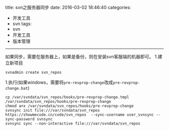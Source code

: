title: svn之服务器同步
date: 2016-03-02 18:46:40
categories:
- 开发工具
- svn
tags:
- svn
- 开发工具
- 版本管理
---

如果同步，需要在服务器上，如果是备份，则在安装svn客服端的机器即可。
1.建立新项目
```
svnadmin create svn_repos
```

1.执行(如果windows，需要将`pre-revprop-change`改成`pre-revprop-change.bat`)
```
cp /var/svndata/svn_repos/hooks/pre-revprop-change.tmpl /var/svndata/svn_repos/hooks/pre-revprop-change
chmod a+x /var/svndata/svn_repos/hooks/pre-revprop-change
svnsync init file:///var/svndata/svn_repos https://showmecode.cn/code/svn_repos  --sync-username user_svnsync --sync-password svnsync
svnsync sync --non-interactive file:///var/svndata/svn_repos

```

